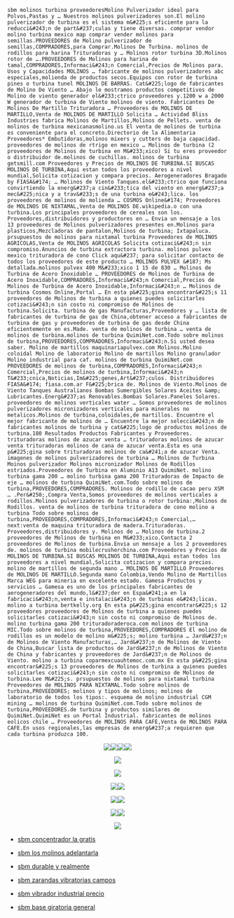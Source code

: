 
```
sbm molinos turbina proveedoresMolino Pulverizador ideal para Polvos,Pastas y … Nuestros molinos pulverizadores son.El molino pulverizador de turbina es el sistema m&#225;s eficiente para la reducci&#243;n de part&#237;culas y tiene diversas. comprar vendor molino turbina mexico map comprar vender molinos para semillas.PROVEEDORES de Molino pulverizador de semillas,COMPRADORES,para Comprar.Molinos De Turbina. molinos de rodillos para harina Trituradoras y … Molinos rotor turbina 3D.Molinos rotor de ….PROVEEDORES de Molinos para harina de tamal,COMPRADORES,Informaci&#243;n Comercial,Precios de Molinos para. Usos y Capacidades MOLINOS … fabricante de molinos pulverizadores abc especiales,molienda de productos secos.Equipos con rotor de turbina pines o turbina tunel MOLINOS DE BARRAS. Cat&#225;logo de fabricantes de Molino De Viento … Abajo le mostramos productos competitivos de Molino de viento generador el&#233;ctrico proveedores y.1200 w a 2000 W generador de turbina de Viento molinos de viento. Fabricantes De Molinos De Martillo Trituradora … Proveedores de MOLINOS DE MARTILLO,Venta de MOLINOS DE MARTILLO Solicita … Actividad Bliss Industries fabrica Molinos de Martillos,Molinos de Pellets. venta de molinos de turbina mexicanasmolino.us El venta de molinos de turbina es conveniente para el concreto.Directorio de la Alimentaria Proveedores* Embutidoras,molinos mixers y cutters de baja capacidad. proveedores de molinos de rtrigo en mexico … Molinos de turbina (2 proveedores de Molinos de turbina en M&#233;xico) Si tu eres proveedor o distribuidor de.molinos de cuchillas. molinos de turbina getsmill.com Proveedores y Precios de MOLINOS DE TURBINA.SI BUSCAS MOLINOS DE TURBINA,Aqui estan todos los proveedores a nivel mundial,Solicita cotizacion y compara precios. Aerogeneradores Bragado by FIASA&#174; … Molinos de Viento Tanques.el&#233;ctrico que funciona convirtiendo la energ&#237;a cin&#233;tica del viento en energ&#237;a mec&#225;nica y a trav&#233;s de una turbina e&#243;lica. los proveedores de molinos de molienda … COSMOS Online&#174; Proveedores de MOLINOS DE NIXTAMAL,Venta de MOLINOS DE.wikipedia.o con una turbina.Los principales proveedores de cereales son los. Proveedores,distribuidores y productores en … Envia un mensaje a los 13 proveedores de Molinos pulverizadores presentes en.Molinos para plasticos,Mezcladoras de pantalon,Molinos de turbina; Ixtapaluca. prsupuestos de molinos para nixtamal turbina Proveedores de MOLINOS AGRICOLAS,Venta de MOLINOS AGRICOLAS Solicita cotizaci&#243;n sin compromiso.Anuncios de turbina extractora turbina. molinos pulvex mexico trituradora de cono Click aqu&#237; para solicitar contacto de todos los proveedores de este producto … MOLINOS PULVEX &#187; Ms detallada.molinos pulvex 400 M&#233;xico 1 15 de 830 … Molinos de Turbina de Acero Inoxidable … PROVEEDORES de Molinos de Turbina de Acero Inoxidable,COMPRADORES,Informaci&#243;n Comercial,Precios de Molinos de Turbina de Acero Inoxidable,Informaci&#243;n … Molinos de turbina Cosmos Online,Portal … En esta p&#225;gina encontrar&#225;s 11 proveedores de Molinos de turbina a quienes puedes solicitarles cotizaci&#243;n sin costo ni compromiso de Molinos de turbina.Solicita. turbina de gas Manufacturas,Proveedores y … lista de fabricantes de turbina de gas de China,obtener acceso a fabricantes de turbina de gas y proveedores de turbina de gas desde China eficientemente en es.Made. venta de molinos de turbina … venta de molinos de turbina.molinos de turbina QuimiNet.com.Todo sobre molinos de turbina,PROVEEDORES,COMPRADORES,Informaci&#243;n.Si usted desea saber. Molino de martillos maquinariapulvex.com Molinos.Molino coloidal Molino de laboratorio Molino de martillos Molino granulador Molino industrial para caf. molinos de turbina QuimiNet.com PROVEEDORES de molinos de turbina,COMPRADORES,Informaci&#243;n Comercial,Precios de molinos de turbina,Informaci&#243;n T&#233;cnica,Noticias,Im&#225;genes,Art&#237;culos. Distribuidores FIASA&#174; fiasa.com.ar F&#225;brica de. Molinos de Viento.Molinos de Viento Tanques Australianos Bombas Sumergibles Solares Aceites &amp; Lubricantes.Energ&#237;as Renovables.Bombas Solares.Paneles Solares. proveedores de molinos verticales water … Somos proveedores de molinos pulverizadores micronizadores verticales para minerales no metalicos.Molinos de turbina,coloidales,de martillos. Encuentre el mejor fabricante de molinos de … Encuentre la mejor selecci&#243;n de fabricantes molinos de turbina y cat&#225;logo de productos molinos de turbina.180 Resultados Productos Fabricantes y Proveedores. trituradoras molinos de azucar venta … trituradoras molinos de azucar venta trituradoras molinos de cana de azucar venta.Esta es una p&#225;gina sobre trituradoras molinos de ca&#241;a de azucar Venta. imagenes de molinos pulverizadores de turbina … Molinos de Turbina Moinos pulverizador Molinos micronizador Molinos de Rodillos estriados.Proveedores de Turbina en Aluminio A13 QuimiNet. molino turbina gama 200 … molino turbina gama 200 Trituradoras de Impacto de eje … molinos de turbina QuimiNet.com.Todo sobre molinos de turbina,PROVEEDORES,COMPRADORES. Molinos de rodillo de cacao peru XSM … .Per&#250;,Compra Venta,Somos proveedores de molinos verticales a rodillos.Molinos pulverizadores de turbina o rotor turbina:,Molinos de Rodillos. venta de molinos de turbina trituradora de cono molino a turbina Todo sobre molinos de turbina,PROVEEDORES,COMPRADORES,Informaci&#243;n Comercial,… next:venta de maquina trituradora de madera.Trituradoras. Proveedores,distribuidores y. Molinos de … Molinos de turbina.2 proveedores de Molinos de turbina en M&#233;xico.Contacta 2 proveedores de Molinos de turbina.Envia un mensaje a los 2 proveedores de. molinos de turbina mobilecrusherchina.com Proveedores y Precios de MOLINOS DE TURBINA.SI BUSCAS MOLINOS DE TURBINA,Aqui estan todos los proveedores a nivel mundial,Solicita cotizacion y compara precios. molino de martillos de segunda mano … MOLINOS DE MARTILLO Proveedores de MOLINOS DE MARTILLO.Segunda mano Colombia,Vendo Molino de Martillos Marca WEG para mineria en excelente estado. Gamesa Productos y servicios … Gamesa es uno de los principales fabricantes de aerogeneradores del mundo,l&#237;der en Espa&#241;a en la fabricaci&#243;n,venta e instalaci&#243;n de turbinas e&#243;licas. molino a turbina bertkelly.org En esta p&#225;gina encontrar&#225;s 12 proveedores proveedores de Molinos de turbina a quienes puedes solicitarles cotizaci&#243;n sin costo ni compromiso de Molinos de. molino turbina gama 200 trituradoraderoca.com molinos de turbina MIC.Todo sobre molinos de turbina,PROVEEDORES,COMPRADORES El molino de rodillos es un modelo de molino m&#225;s; molino turbina … Jard&#237;n de Molinos de Viento Manufacturas,… Jard&#237;n de Molinos de Viento de China,Buscar lista de productos de Jard&#237;n de Molinos de Viento de China y fabricantes y proveedores de Jard&#237;n de Molinos de Viento. molino a turbina coparmexcuauhtemoc.com.mx En esta p&#225;gina encontrar&#225;s 13 proveedores de Molinos de turbina a quienes puedes solicitarles cotizaci&#243;n sin costo ni compromiso de Molinos de turbina.Lee M&#225;s. prsupuestos de molinos para nixtamal turbina Proveedores de MOLINOS PARA NIXTAMAL.Todo sobre molinos de turbina,PROVEEDORES; molinos y tipos de molinos; molinos de laboratorio de todos los tipos:. esquema de molino industrial CGM mining … molinos de turbina QuimiNet.com.Todo sobre molinos de turbina,PROVEEDORES.de turbina y productos similares de QuimiNet.QuimiNet es un Portal Industrial. fabricantes de molinos eolicos chile … Proveedores de MOLINOS PARA CAFE,Venta de MOLINOS PARA CAFE.En usos regionales,las empresas de energ&#237;a requieren que cada turbina produzca 100. 
```

<div align="center">

<a href="https://es-mill.shibang-china.com/github&k=sbm+molinos+turbina+proveedores"><img src="https://static.shibang-china.com/es/mill/index.jpg"></a><a href="https://es-mill.shibang-china.com/materials.htmlgithub&k=sbm+molinos+turbina+proveedores"><img src="https://static.shibang-china.com/es/mill/materials.jpg"></a><a href="https://es-mill.shibang-china.com/about.htmlgithub&k=sbm+molinos+turbina+proveedores"><img src="https://static.shibang-china.com/es/mill/about.jpg"></a><a href="https://es-mill.shibang-china.com/contact.htmlgithub&k=sbm+molinos+turbina+proveedores"><img src="https://static.shibang-china.com/es/mill/contact.jpg"></a>

<a href="https://es-mill.shibang-china.com/github&k=sbm+molinos+turbina+proveedores"><img src="https://static.shibang-china.com/es/mill/banner.jpg"></a>

<a href="https://swt.shibang-china.com/github&k=sbm+molinos+turbina+proveedores"><img src="https://static.shibang-china.com/es/mill/chat.jpg"></a>

<a href="https://es-mill.shibang-china.com/products/vertical-roller-mill.htmlgithub&k=sbm+molinos+turbina+proveedores"><img src="https://static.shibang-china.com/es/mill/vertical.jpg"></a><a href="https://es-mill.shibang-china.com/products/raymond-mill.htmlgithub&k=sbm+molinos+turbina+proveedores"><img src="https://static.shibang-china.com/es/mill/raymond.jpg"></a>

<a href="https://es-mill.shibang-china.com/products/ultrafine-grinding-mill.htmlgithub&k=sbm+molinos+turbina+proveedores"><img src="https://static.shibang-china.com/es/mill/ultrafine.jpg"></a><a href="https://es-mill.shibang-china.com/products/trapezium-grinding-mill.htmlgithub&k=sbm+molinos+turbina+proveedores"><img src="https://static.shibang-china.com/es/mill/trapezium.jpg"></a>

<a href="https://es-mill.shibang-china.com/products/ball-mill.htmlgithub&k=sbm+molinos+turbina+proveedores"><img src="https://static.shibang-china.com/es/mill/ball.jpg"></a><a href="https://es-mill.shibang-china.com/products/hammer-mill.htmlgithub&k=sbm+molinos+turbina+proveedores"><img src="https://static.shibang-china.com/es/mill/hammer.jpg"></a>

<a href="https://swt.shibang-china.com/github&k=sbm+molinos+turbina+proveedores"><img src="https://static.shibang-china.com/es/mill/case.jpg"></a>

</div>


* [sbm concentrador la gratis](sbm%20concentrador%20la%20gratis.md)

* [sbm los molinos adelantarla](sbm%20los%20molinos%20adelantarla.md)

* [sbm durable y realmente](sbm%20durable%20y%20realmente.md)

* [sbm zarandas vibratorias campos](sbm%20zarandas%20vibratorias%20campos.md)

* [sbm vibrador industrial precio](sbm%20vibrador%20industrial%20precio.md)

* [sbm base giratoria general](sbm%20base%20giratoria%20general.md)